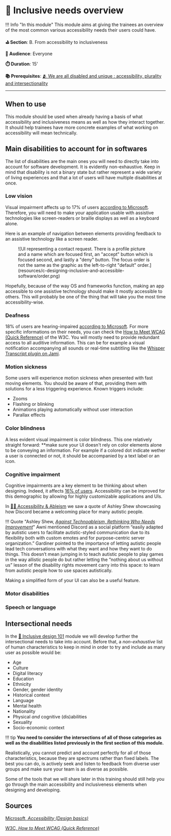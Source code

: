 # 🔭 Inclusive needs overview

!!! Info "In this module"
    This module aims at giving the trainees an overview of the most common various accessibility needs their users could have.

**⛳️ Section**: B. From accessibility to inclusiveness

**👥 Audience**: Everyone

**⏱️ ️Duration**: 15'

**📚 Prerequisites**: [🫂 We are all disabled and unique : accessibility, plurality and intersectionality](B-WDU.md)

---

## When to use

This module should be used when already having a basis of what accessibility and inclusiveness means as well as how they interact together. It should help trainees have more concrete examples of what working on accessibility will mean technically.

## Main disabilities to account for in softwares

The list of disabilities are the main ones you will need to directly take into account for software development. It is evidently non-exhaustive. Keep in mind that disability is not a binary state but rather represent a wide variety of living experiences and that a lot of users will have multiple disabilities at once.

### Low vision

Visual impairment affects up to 17% of users [according to Microsoft](https://learn.microsoft.com/en-us/windows/win32/uxguide/inter-accessibility). Therefore, you will need to make your application usable with assistive technologies like screen-readers or braille displays as well as a keyboard alone.

Here is an example of navigation between elements providing feedback to an assistive technology like a screen reader.

<figure markdown="span">
    ![UI representing a contact request. There is a profile picture and a name which are focused first, an "accept" button which is focused second, and lastly a "deny" button. The focus order is not the same as the graphic as the left-to-right "default" order.](resources/c-designing-inclusive-and-accessible-software/order.png)
</figure>

Hopefully, because of the way OS and frameworks function, making an app accessible to one assistive technology should make it mostly accessible to others. This will probably be one of the thing that will take you the most time accessibility-wise.

### Deafness

18% of users are hearing-impaired [according to Microsoft](https://learn.microsoft.com/en-us/windows/win32/uxguide/inter-accessibility). For more specific informations on their needs, you can check the [How to Meet WCAG (Quick Reference)](https://www.w3.org/WAI/WCAG22/quickref/#time-based-media) of the W3C. You will mostly need to provide redundant access to all auditive information. This can be for example a visual notification accompanying all sounds or real-time subtitling like the [Whisper Transcript plugin on Jami](https://jami.net/plugins/).

### Motion sickness

Some users will experience motion sickness when presented with fast moving elements. You should be aware of that, providing them with solutions for a less triggering experience. Known triggers include:

- Zooms
- Flashing or blinking
- Animations playing automatically without user interaction
- Parallax effects

### Color blindness

A less evident visual impairment is color blindness. This one relatively straight forward: **make sure your UI doesn't rely on color elements alone to be conveying an information. For example if a colored dot indicate wether a user is connected or not, it should be accompanied by a text label or an icon.

### Cognitive impairment

Cognitive impairments are a key element to be thinking about when designing. Indeed, it affects [16% of users](https://learn.microsoft.com/en-us/windows/win32/uxguide/inter-accessibility). Accessibility can be improved for this demographic by allowing for highly customizable applications and UIs.

In [👩‍🦽 Accessibility & Ableism](A-AIE.md) we saw a quote of Ashley Shew showcasing how Discord became a welcoming place for many autistic people.

!!! Quote "Ashley Shew, *[Against Technoableism, Rethinking Who Needs Improvement](https://wwnorton.com/books/9781324036661)*"
    Awni mentioned Discord as a social platform “easily adapted by autistic users to facilitate autistic-styled communication due to its flexibility both with custom emotes and for purpose-centric server organization.” Gardiner pointed to the importance of letting autistic people lead tech conversations with what they want and how they want to do things. This doesn’t mean jumping in to teach autistic people to play games in the way allistic people do but rather letting the “nothing about us without us” lesson of the disability rights movement carry into this space: to learn from autistic people how to use spaces autistically.

Making a simplified form of your UI can also be a useful feature.

### Motor disabilities

### Speech or language

## Intersectional needs

In the [🎨 Inclusive design 101](C-IDE.md) module we will develop further the intersectional needs to take into account. Before that, a *non-exhaustive* list of human characteristics to keep in mind in order to try and include as many user as possible would be:

- Age
- Culture
- Digital literacy
- Education
- Ethnicity
- Gender, gender identity
- Historical context
- Language
- Mental health
- Nationality
- Physical *and* cognitive (dis)abilities
- Sexuality
- Socio-economic context

!!! tip
    **You need to consider the intersections of all of those categories as well as the disabilities listed previously in the first section of this module.**

Realistically, you cannot predict and account perfectly for all of those characteristics, because they are spectrums rather than fixed labels. The best you can do, is actively seek and listen to feedback from diverse user groups and make sure your team is as diverse as possible.

Some of the tools that we will share later in this training should still help you go through the main accessibility and inclusiveness elements when designing and developing.

## Sources

[Microsoft, *Accessibility (Design basics)*](https://learn.microsoft.com/en-us/windows/win32/uxguide/inter-accessibility)

[W3C, *How to Meet WCAG (Quick Reference)*](https://www.w3.org/WAI/WCAG22/quickref/#time-based-media)